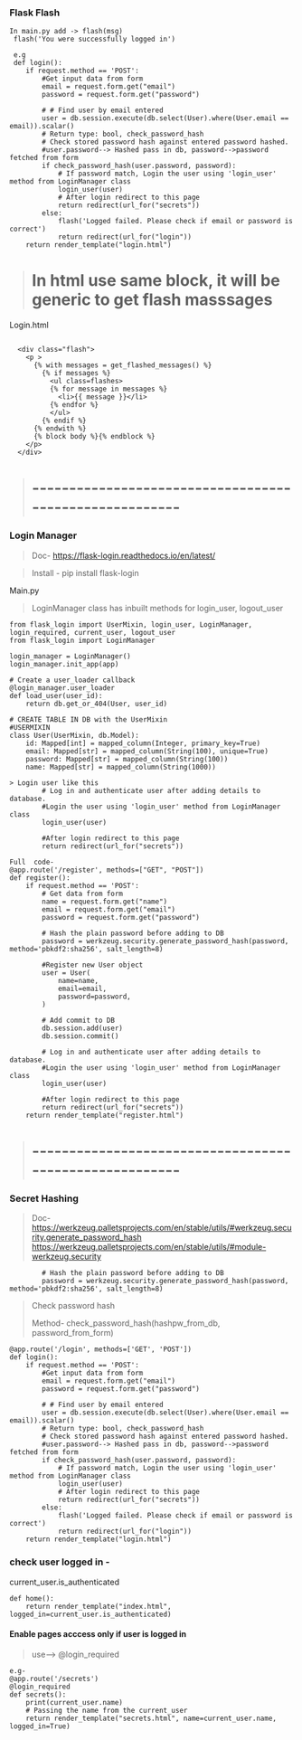 ### Flask Flash
```
In main.py add -> flash(msg)
 flash('You were successfully logged in')
 
 e.g
 def login():
    if request.method == 'POST':
        #Get input data from form
        email = request.form.get("email")
        password = request.form.get("password")

        # # Find user by email entered
        user = db.session.execute(db.select(User).where(User.email == email)).scalar()
        # Return type: bool, check_password_hash
        # Check stored password hash against entered password hashed.
        #user.password--> Hashed pass in db, password-->password fetched from form
        if check_password_hash(user.password, password):
            # If password match, Login the user using 'login_user' method from LoginManager class
            login_user(user)
            # After login redirect to this page
            return redirect(url_for("secrets"))
        else:
            flash('Logged failed. Please check if email or password is correct')
            return redirect(url_for("login"))
    return render_template("login.html")
```  
> # In html use same block, it will be generic to get flash masssages
Login.html
```

  <div class="flash">
    <p >
      {% with messages = get_flashed_messages() %}
        {% if messages %}
          <ul class=flashes>
          {% for message in messages %}
            <li>{{ message }}</li>
          {% endfor %}
          </ul>
        {% endif %}
      {% endwith %}
      {% block body %}{% endblock %}
    </p>
  </div>    
```

> # -------------------------------------------------------
### Login Manager 
> Doc- https://flask-login.readthedocs.io/en/latest/

> Install - pip install flask-login

Main.py
> LoginManager class has inbuilt methods for login_user, logout_user
```
from flask_login import UserMixin, login_user, LoginManager, login_required, current_user, logout_user
from flask_login import LoginManager

login_manager = LoginManager()
login_manager.init_app(app)

# Create a user_loader callback
@login_manager.user_loader
def load_user(user_id):
    return db.get_or_404(User, user_id)

# CREATE TABLE IN DB with the UserMixin
#USERMIXIN
class User(UserMixin, db.Model):
    id: Mapped[int] = mapped_column(Integer, primary_key=True)
    email: Mapped[str] = mapped_column(String(100), unique=True)
    password: Mapped[str] = mapped_column(String(100))
    name: Mapped[str] = mapped_column(String(1000))

> Login user like this
        # Log in and authenticate user after adding details to database.
        #Login the user using 'login_user' method from LoginManager class
        login_user(user)

        #After login redirect to this page
        return redirect(url_for("secrets"))

Full  code-    
@app.route('/register', methods=["GET", "POST"])
def register():
    if request.method == 'POST':
        # Get data from form
        name = request.form.get("name")
        email = request.form.get("email")
        password = request.form.get("password")

        # Hash the plain password before adding to DB
        password = werkzeug.security.generate_password_hash(password, method='pbkdf2:sha256', salt_length=8)

        #Register new User object
        user = User(
            name=name,
            email=email,
            password=password,
        )

        # Add commit to DB
        db.session.add(user)
        db.session.commit()

        # Log in and authenticate user after adding details to database.
        #Login the user using 'login_user' method from LoginManager class
        login_user(user)

        #After login redirect to this page
        return redirect(url_for("secrets"))
    return render_template("register.html")    
```


> # -------------------------------------------------------
### Secret Hashing
> Doc- https://werkzeug.palletsprojects.com/en/stable/utils/#werkzeug.security.generate_password_hash
> https://werkzeug.palletsprojects.com/en/stable/utils/#module-werkzeug.security

```
        # Hash the plain password before adding to DB
        password = werkzeug.security.generate_password_hash(password, method='pbkdf2:sha256', salt_length=8)
```
> Check password hash
> 
> Method- check_password_hash(hashpw_from_db, password_from_form)
```
@app.route('/login', methods=['GET', 'POST'])
def login():
    if request.method == 'POST':
        #Get input data from form
        email = request.form.get("email")
        password = request.form.get("password")

        # # Find user by email entered
        user = db.session.execute(db.select(User).where(User.email == email)).scalar()
        # Return type: bool, check_password_hash
        # Check stored password hash against entered password hashed.
        #user.password--> Hashed pass in db, password-->password fetched from form
        if check_password_hash(user.password, password):
            # If password match, Login the user using 'login_user' method from LoginManager class
            login_user(user)
            # After login redirect to this page
            return redirect(url_for("secrets"))
        else:
            flash('Logged failed. Please check if email or password is correct')
            return redirect(url_for("login"))
    return render_template("login.html")
```
### check user logged in -
current_user.is_authenticated
```
def home():
    return render_template("index.html", logged_in=current_user.is_authenticated)

```

#### Enable pages acccess only if user is logged in
> use--> @login_required
```
e.g-
@app.route('/secrets')
@login_required
def secrets():
    print(current_user.name)
    # Passing the name from the current_user
    return render_template("secrets.html", name=current_user.name, logged_in=True)

```